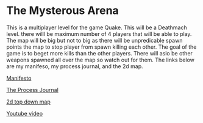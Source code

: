 # The Mysterous Arena

This is a multiplayer level for the game Quake. This will be a Deathmach level. there willl be maximum number of 4 players that will be able to play. The map will be big but not to big as there will be unpredicable spawn points 
the map to stop player from spawn killing each other. The goal of the game is to beget more kills than the other players. There will aslo be other weapons spawned all over the map so watch out for them. The links below are my manifeso, my process journal, and the 2d map.

[Manifesto](https://github.com/ZetaKnight117/Quake-Level/wiki/Manifesto)

[The Process Journal](https://github.com/ZetaKnight117/Quake-Level/wiki/Process-Journal)

[2d top down map](https://github.com/ZetaKnight117/Quake-Level/wiki/2d-Level-Map)

[Youtube video](https://www.youtube.com/watch?v=7KWW_lktgXU&feature=youtu.be)
